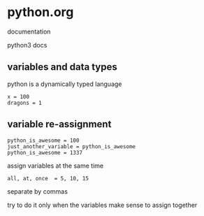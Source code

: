 # python.org 

documentation

python3 docs

##  variables and data types

python is a dynamically typed language

``` 
x = 100
dragons = 1
```

## variable re-assignment

```
python_is_awesome = 100
just_another_variable = python_is_awesome 
python_is_awesome = 1337
```

assign variables at the same time

```
all, at, once  = 5, 10, 15
```

separate by commas

try to do it only when the variables make sense to assign together

